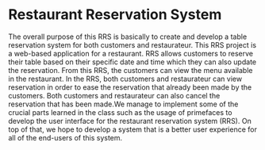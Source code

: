 # Restaurant Reservation System

The overall purpose of this RRS is basically to create and develop a table reservation system for both customers and restaurateur. This RRS project is a web-based application for a restaurant. RRS allows customers to reserve their table based on their specific date and time which they can also update the reservation. From this RRS, the customers can view the menu available in the restaurant. In the RRS, both customers and restaurateur can view reservation in order to ease the reservation that already been made by the customers. Both customers and restaurateur can also cancel the reservation that has been made.We manage to implement some of the crucial parts learned in the class such as the usage of primefaces to develop the user interface for the restaurant reservation system (RRS). On top of that, we hope to develop a system that is a better user experience for all of the end-users of this system.
